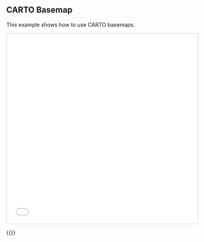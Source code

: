 ## CARTO Basemap

This example shows how to use CARTO basemaps.

<iframe src="../carto-basemap.html" style="border: 1px solid #cfcfcf; width: 100%;height:500px" title="CARTO Basemap"></iframe>

{{<codeHighlight src="carto-basemap.html" lang="html">}}
